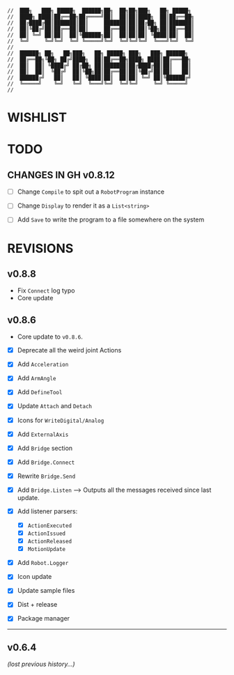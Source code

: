 ```text
//  ███╗   ███╗ █████╗  ██████╗██╗  ██╗██╗███╗   ██╗ █████╗
//  ████╗ ████║██╔══██╗██╔════╝██║  ██║██║████╗  ██║██╔══██╗
//  ██╔████╔██║███████║██║     ███████║██║██╔██╗ ██║███████║
//  ██║╚██╔╝██║██╔══██║██║     ██╔══██║██║██║╚██╗██║██╔══██║
//  ██║ ╚═╝ ██║██║  ██║╚██████╗██║  ██║██║██║ ╚████║██║  ██║
//  ╚═╝     ╚═╝╚═╝  ╚═╝ ╚═════╝╚═╝  ╚═╝╚═╝╚═╝  ╚═══╝╚═╝  ╚═╝
//
//  ██████╗ ██╗   ██╗███╗   ██╗ █████╗ ███╗   ███╗ ██████╗
//  ██╔══██╗╚██╗ ██╔╝████╗  ██║██╔══██╗████╗ ████║██╔═══██╗
//  ██║  ██║ ╚████╔╝ ██╔██╗ ██║███████║██╔████╔██║██║   ██║
//  ██║  ██║  ╚██╔╝  ██║╚██╗██║██╔══██║██║╚██╔╝██║██║   ██║
//  ██████╔╝   ██║   ██║ ╚████║██║  ██║██║ ╚═╝ ██║╚██████╔╝
//  ╚═════╝    ╚═╝   ╚═╝  ╚═══╝╚═╝  ╚═╝╚═╝     ╚═╝ ╚═════╝
//
```

# WISHLIST

# TODO
## CHANGES IN GH v0.8.12
- [ ] Change `Compile` to spit out a `RobotProgram` instance
- [ ] Change `Display` to render it as a `List<string>`
- [ ] Add `Save` to write the program to a file somewhere on the system


# REVISIONS
## v0.8.8
- Fix `Connect` log typo
- Core update

## v0.8.6
- Core update to `v0.8.6`.
- [x] Deprecate all the weird joint Actions
- [x] Add `Acceleration`
- [x] Add `ArmAngle`
- [x] Add `DefineTool`
- [x] Update `Attach` and `Detach`
- [x] Icons for `WriteDigital/Analog`
- [x] Add `ExternalAxis`

- [x] Add `Bridge` section
- [x] Add `Bridge.Connect`
- [x] Rewrite `Bridge.Send`

- [x] Add `Bridge.Listen` --> Outputs all the messages received since last update.
- [x] Add listener parsers:
  - [x] `ActionExecuted`
  - [x] `ActionIssued`
  - [x] `ActionReleased`
  - [x] `MotionUpdate`

- [x] Add `Robot.Logger`

- [x] Icon update

- [x] Update sample files

- [x] Dist + release
- [x] Package manager

---
## v0.6.4

_(lost previous history...)_